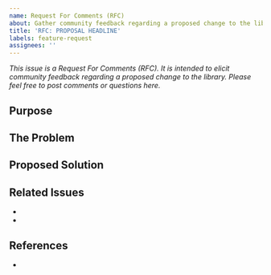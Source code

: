 ```yaml
---
name: Request For Comments (RFC)
about: Gather community feedback regarding a proposed change to the library
title: 'RFC: PROPOSAL HEADLINE'
labels: feature-request
assignees: ''
---
```


_This issue is a Request For Comments (RFC). It is intended to elicit community feedback regarding a proposed change to the library. Please feel free to post comments or questions here._

## Purpose

<!-- In one or two sentences, why should this change exist? -->

## The Problem

<!-- Using code, references, or issues, illustrate the problem that exists today. -->

## Proposed Solution

<!-- Illustrate the changes you would like to see. Code samples & rationale for changes help! -->

## Related Issues

<!-- Add GitHub issue numbers/URLs that informed or would be impacted by this proposal. -->

- <!-- #1234 -->
- <!-- https://github.com/aws-amplify/amplify-js/issues/1234 -->

## References

<!-- List articles, resources, prior art, and inspiration for this proposal. -->

- <!-- http://stackoverflow.com/  -->
